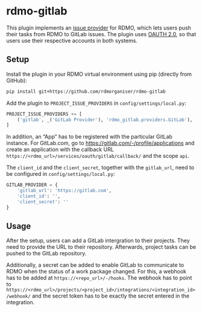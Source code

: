 rdmo-gitlab
===========

This plugin implements an [issue provider](https://rdmo.readthedocs.io/en/latest/plugins/index.html#issue-providers) for RDMO, which lets users push their tasks from RDMO to GitLab issues. The plugin uses [OAUTH 2.0](https://oauth.net/2/), so that users use their respective accounts in both systems.


Setup
-----

Install the plugin in your RDMO virtual environment using pip (directly from GitHub):

```bash
pip install git+https://github.com/rdmorganiser/rdmo-gitlab
```

Add the plugin to `PROJECT_ISSUE_PROVIDERS` in `config/settings/local.py`:

```python
PROJECT_ISSUE_PROVIDERS += [
    ('gitlab', _('GitLab Provider'), 'rdmo_gitlab.providers.GitLab'),
]
```

In addition, an “App” has to be registered with the particular GitLab instance. For GitLab.com, go to https://gitlab.com/-/profile/applications and create an application with the callback URL `https://<rdmo_url>/services/oauth/gitlab/callback/` and the scope `api`.

The `client_id` and the `client_secret`, together with the `gitlab_url`, need to be configured in `config/settings/local.py`:

```python
GITLAB_PROVIDER = {
    'gitlab_url': 'https://gitlab.com',
    'client_id': '',
    'client_secret': ''
}
```


Usage
-----

After the setup, users can add a GitLab intergration to their projects. They need to provide the URL to their repository. Afterwards, project tasks can be pushed to the GitLab repository.

Additionally, a secret can be added to enable GitLab to communicate to RDMO when the status of a work package changed. For this, a webhook has to be added at `https://<repo_url>/-/hooks`. The webhook has to point to `https://<rdmo_url>/projects/<project_id>/integrations/<integration_id>/webhook/` and the secret token has to be exactly the secret entered in the integration.
